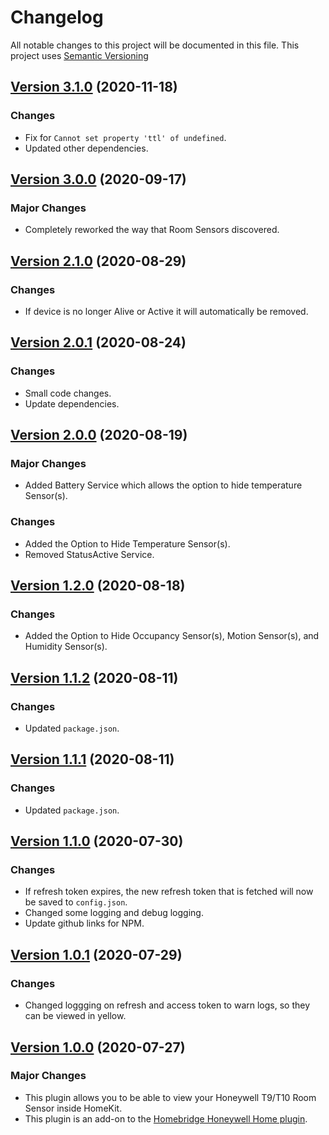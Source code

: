 # Changelog

All notable changes to this project will be documented in this file. This project uses [Semantic Versioning](https://semver.org/)

## [Version 3.1.0](https://github.com/donavanbecker/homebridge-honeywell-home-roomSensor/compare/v3.0.0...v3.1.0) (2020-11-18)

### Changes

- Fix for `Cannot set property 'ttl' of undefined`.
- Updated other dependencies.

## [Version 3.0.0](https://github.com/donavanbecker/homebridge-honeywell-home-roomSensor/compare/v2.1.0...v3.0.0) (2020-09-17)

### Major Changes

- Completely reworked the way that Room Sensors discovered.

## [Version 2.1.0](https://github.com/donavanbecker/homebridge-honeywell-home-roomSensor/compare/v2.0.1...v2.1.0) (2020-08-29)

### Changes

- If device is no longer Alive or Active it will automatically be removed.

## [Version 2.0.1](https://github.com/donavanbecker/homebridge-honeywell-home-roomSensor/compare/v2.0.0...v2.0.1) (2020-08-24)

### Changes

- Small code changes.
- Update dependencies.

## [Version 2.0.0](https://github.com/donavanbecker/homebridge-honeywell-home-roomSensor/compare/v1.2.0...v2.0.0) (2020-08-19)

### Major Changes

- Added Battery Service which allows the option to hide temperature Sensor(s).

### Changes

- Added the Option to Hide Temperature Sensor(s).
- Removed StatusActive Service.

## [Version 1.2.0](https://github.com/donavanbecker/homebridge-honeywell-home-roomSensor/compare/v1.1.2...v1.2.0) (2020-08-18)

### Changes

- Added the Option to Hide Occupancy Sensor(s), Motion Sensor(s), and Humidity Sensor(s).

## [Version 1.1.2](https://github.com/donavanbecker/homebridge-honeywell-home-roomSensor/compare/v1.1.1...v1.1.2) (2020-08-11)

### Changes

- Updated `package.json`.

## [Version 1.1.1](https://github.com/donavanbecker/homebridge-honeywell-home-roomSensor/compare/v1.1.0...v1.1.1) (2020-08-11)

### Changes

- Updated `package.json`.

## [Version 1.1.0](https://github.com/donavanbecker/homebridge-honeywell-home-roomSensor/compare/v1.0.1...v1.1.0) (2020-07-30)

### Changes

- If refresh token expires, the new refresh token that is fetched will now be saved to `config.json`.
- Changed some logging and debug logging.
- Update github links for NPM.

## [Version 1.0.1](https://github.com/donavanbecker/homebridge-honeywell-home-roomSensor/compare/v1.0.0...v1.0.1) (2020-07-29)

### Changes

- Changed loggging on refresh and access token to warn logs, so they can be viewed in yellow.

## [Version 1.0.0](https://github.com/donavanbecker/homebridge-honeywell-home-roomSensor/releases/tag/v1.0.0) (2020-07-27)

### Major Changes

- This plugin allows you to be able to view your Honeywell T9/T10 Room Sensor inside HomeKit.
- This plugin is an add-on to the [Homebridge Honeywell Home plugin](https://github.com/donavanbecker/homebridge-honeywell-home).
